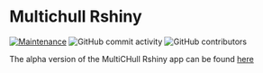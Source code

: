 # Multichull Rshiny

[![Maintenance](https://img.shields.io/badge/Maintained%3F-yes-green.svg)](https://github.com/jeffreydurieux/multichull_shiny/graphs/commit-activity)
![GitHub commit activity](https://img.shields.io/github/commit-activity/m/jeffreydurieux/multichull_shiny)
![GitHub contributors](https://img.shields.io/github/contributors/jeffreydurieux/multichull_shiny)

The alpha version of the MultiCHull Rshiny app can be found [here](https://multichull.shinyapps.io/multichull_shiny/)
